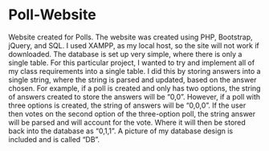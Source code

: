 # Poll-Website
Website created for Polls. The website was created using PHP, Bootstrap, jQuery, and SQL. I used XAMPP, as my local host, so the site will not work if downloaded. 
 The database is set up very simple, where there is only a single table. 
 For this particular project, I wanted to try and implement all of my class requirements into a single table. 
 I did this by storing answers into a single string, where the string is parsed and updated, based on the answer chosen. 
 For example, if a poll is created and only has two options, the string of answers created to store the answers will be “0,0”. However, if a poll with three options is created, the string of answers will be “0,0,0”. 
 If the user then votes on the second option of the three-option poll, the string answer will be parsed and will account for the vote. Where it will then be stored back into the database as “0,1,1”. A picture of my database design is included and is called “DB”. 
